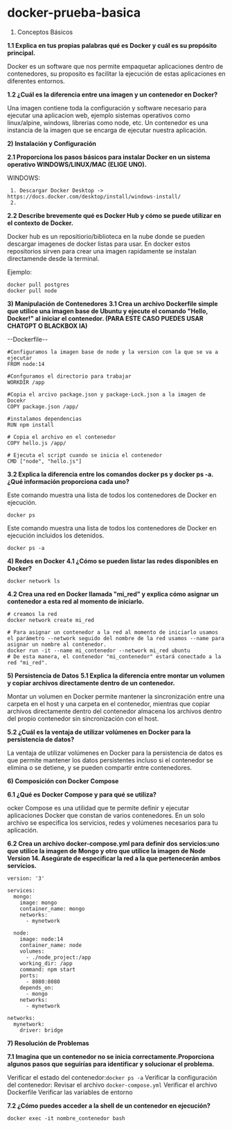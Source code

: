 # docker-prueba-basica

1)  Conceptos Básicos

**1.1 Explica en tus propias palabras qué es Docker y cuál es su propósito principal.**

Docker es un software que nos permite empaquetar aplicaciones dentro de contenedores, su proposito es facilitar la ejecución de estas aplicaciones en diferentes entornos.

**1.2 ¿Cuál es la diferencia entre una imagen y un contenedor en Docker?**

Una imagen contiene toda la configuración y software necesario para ejecutar una aplicacion web, ejemplo sistemas operativos como linux/alpine, windows, librerias como  node, etc.
Un contenedor es una instancia de la imagen que se encarga de ejecutar nuestra aplicación.

**2) Instalación y Configuración**

**2.1 Proporciona los pasos básicos para instalar Docker en un sistema operativo WINDOWS/LINUX/MAC (ELIGE UNO).**

WINDOWS:

     1. Descargar Docker Desktop -> https://docs.docker.com/desktop/install/windows-install/
     2. 

**2.2 Describe brevemente qué es Docker Hub y cómo se puede utilizar en el contexto de Docker.**

Docker hub es un repositiorio/biblioteca en la nube donde se pueden descargar imagenes de docker listas para usar. En docker estos repositorios sirven para crear una imagen rapidamente se instalan directamende desde la terminal.

Ejemplo:

```
docker pull postgres
docker pull node
```

**3) Manipulación de Contenedores**
**3.1 Crea un archivo Dockerfile simple que utilice una imagen base de Ubuntu y ejecute el comando "Hello, Docker!" al iniciar el contenedor.  (PARA ESTE CASO PUEDES USAR CHATGPT O BLACKBOX IA)**

--Dockerfile--

```
#Configuramos la imagen base de node y la version con la que se va a ejecutar
FROM node:14

#Confguramos el directorio para trabajar
WORKDIR /app

#Copia el arcivo package.json y package-Lock.json a la imagen de Docekr 
COPY package.json /app/

#instalamos dependencias
RUN npm install

# Copia el archivo en el contenedor
COPY hello.js /app/

# Ejecuta el script cuando se inicia el contenedor
CMD ["node", "hello.js"]
```


**3.2 Explica la diferencia entre los comandos docker ps y docker ps -a. ¿Qué información proporciona cada uno?**

Este comando muestra una lista de todos los contenedores de Docker en ejecución.
```
docker ps
```
Este comando muestra una lista de todos los contenedores de Docker en ejecución incluidos los detenidos.

```
docker ps -a
```
**4)  Redes en Docker**
**4.1 ¿Cómo se pueden listar las redes disponibles en Docker?**
```
docker network ls
```
**4.2 Crea una red en Docker llamada "mi_red" y explica cómo asignar un contenedor a esta red al momento de iniciarlo.**

```
# creamos la red
docker network create mi_red

# Para asignar un contenedor a la red al momento de iniciarlo usamos el parámetro --network seguido del nombre de la red usamos --name para asignar un nombre al contenedor.
docker run -it --name mi_contenedor --network mi_red ubuntu
# De esta manera, el contenedor "mi_contenedor" estará conectado a la red "mi_red".
```

**5)  Persistencia de Datos**
**5.1 Explica la diferencia entre montar un volumen y copiar archivos directamente dentro de un contenedor.**

Montar un volumen en Docker permite mantener la sincronización entre una carpeta en el host y una carpeta en el contenedor, mientras que copiar archivos directamente dentro del contenedor almacena los archivos dentro del propio contenedor sin sincronización con el host.

**5.2 ¿Cuál es la ventaja de utilizar volúmenes en Docker para la persistencia de datos?**

La ventaja de utilizar volúmenes en Docker para la persistencia de datos es que permite mantener los datos persistentes incluso si el contenedor se elimina o se detiene, y se pueden compartir entre contenedores.

**6) Composición con Docker Compose**

**6.1 ¿Qué es Docker Compose y para qué se utiliza?**

 ocker Compose es una utilidad que te permite definir y ejecutar aplicaciones Docker que constan de varios contenedores. En un solo archivo se especifica los servicios, redes y volúmenes necesarios para tu aplicación. 

**6.2 Crea un archivo docker-compose.yml para definir dos servicios:uno que utilice la imagen de Mongo y otro que utilice la imagen de Node Version 14. Asegúrate de especificar la red a la que pertenecerán ambos servicios.**

```
version: '3'

services:
  mongo:
    image: mongo
    container_name: mongo
    networks:
      - mynetwork

  node:
    image: node:14
    container_name: node
    volumes:
      - ./node_project:/app
    working_dir: /app
    command: npm start
    ports:
      - 8080:8080
    depends_on:
      - mongo
    networks:
      - mynetwork

networks:
  mynetwork:
    driver: bridge
```

**7)  Resolución de Problemas**

**7.1 Imagina que un contenedor no se inicia correctamente.Proporciona algunos pasos que seguirías para identificar y solucionar el problema.**

Verificar el estado del contenedor:`docker ps -a`
Verificar la configuración del contenedor: Revisar el archivo `docker-compose.yml`
Verificar el archivo Dockerfile
Verificar las variables de entorno
  


**7.2 ¿Cómo puedes acceder a la shell de un contenedor en ejecución?**

```docker exec -it nombre_contenedor bash```
